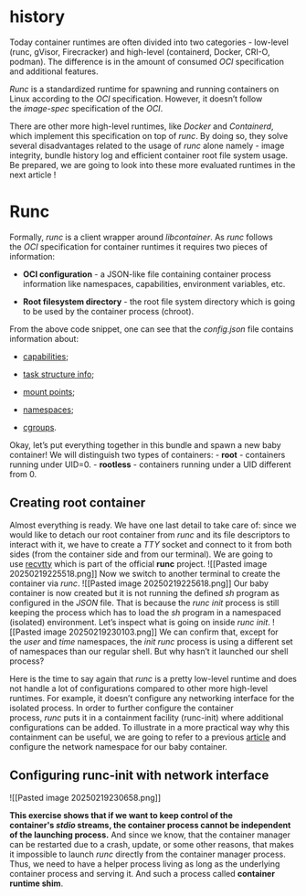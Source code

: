 # history
Today container runtimes are often divided into two categories - low-level (runc, gVisor, Firecracker) and high-level (containerd, Docker, CRI-O, podman). The difference is in the amount of consumed _OCI_ specification and additional features.

_Runc_ is a standardized runtime for spawning and running containers on Linux according to the _OCI_ specification. However, it doesn’t follow the _image-spec_ specification of the _OCI_.

There are other more high-level runtimes, like _Docker_ and _Containerd_, which implement this specification on top of _runc_. By doing so, they solve several disadvantages related to the usage of _runc_ alone namely - image integrity, bundle history log and efficient container root file system usage. Be prepared, we are going to look into these more evaluated runtimes in the next article !

# Runc
Formally, _runc_ is a client wrapper around _libcontainer_. As _runc_ follows the _OCI_ specification for container runtimes it requires two pieces of information:
- **OCI configuration** - a JSON-like file containing container process information like namespaces, capabilities, environment variables, etc.
    
- **Root filesystem directory** - the root file system directory which is going to be used by the container process (chroot).

From the above code snippet, one can see that the _config.json_ file contains information about:

- [capabilities](https://man7.org/linux/man-pages/man7/capabilities.7.html);
    
- [task structure info](https://docs.huihoo.com/doxygen/linux/kernel/3.7/structtask__struct.html);
    
- [mount points](https://www.linuxtopia.org/online_books/introduction_to_linux/linux_Mount_points.html);
    
- [namespaces](https://man7.org/linux/man-pages/man7/namespaces.7.html);
    
- [cgroups](https://man7.org/linux/man-pages/man7/cgroups.7.html).

Okay, let’s put everything together in this bundle and spawn a new baby container! We will distinguish two types of containers: - **root** - containers running under UID=0. - **rootless** - containers running under a UID different from 0.

## Creating root container
Almost everything is ready. We have one last detail to take care of: since we would like to detach our root container from _runc_ and its file descriptors to interact with it, we have to create a _TTY_ socket and connect to it from both sides (from the container side and from our terminal). We are going to use [recvtty](https://github.com/opencontainers/runc/blob/main/contrib/cmd/recvtty/recvtty.go) which is part of the official **runc** project.
![[Pasted image 20250219225518.png]]
Now we switch to another terminal to create the container via _runc_.
![[Pasted image 20250219225618.png]]
Our baby container is now created but it is not running the defined _sh_ program as configured in the _JSON_ file. That is because the _runc init_ process is still keeping the process which has to load the _sh_ program in a namespaced (isolated) environment. Let’s inspect what is going on inside _runc init_.
![[Pasted image 20250219230103.png]]
We can confirm that, except for the _user_ and _time_ namespaces, the _init runc_ process is using a different set of namespaces than our regular shell. But why hasn’t it launched our shell process?

Here is the time to say again that _runc_ is a pretty low-level runtime and does not handle a lot of configurations compared to other more high-level runtimes. For example, it doesn’t configure any networking interface for the isolated process. In order to further configure the container process, _runc_ puts it in a containment facility (runc-init) where additional configurations can be added. To illustrate in a more practical way why this containment can be useful, we are going to refer to a previous [article](https://blog.quarkslab.com/digging-into-linux-namespaces-part-2.html) and configure the network namespace for our baby container.

## Configuring runc-init with network interface
![[Pasted image 20250219230658.png]]


**This exercise shows that if we want to keep control of the container's _stdio_ streams, the container process cannot be independent of the launching process.** And since we know, that the container manager can be restarted due to a crash, update, or some other reasons, that makes it impossible to launch _runc_ directly from the container manager process. Thus, we need to have a helper process living as long as the underlying container process and serving it. And such a process called **container runtime shim**.
